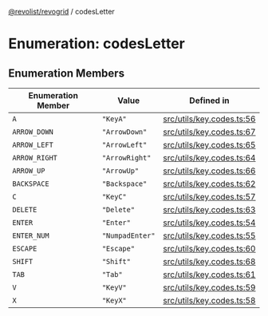 [@revolist/revogrid](README.md) / codesLetter

# Enumeration: codesLetter

## Enumeration Members

| Enumeration Member | Value | Defined in |
| ------ | ------ | ------ |
| `A` | `"KeyA"` | [src/utils/key.codes.ts:56](https://github.com/revolist/revogrid/blob/b7bc91178b5b059b1432f9bb6ddbfab652d2c8cf/src/utils/key.codes.ts#L56) |
| `ARROW_DOWN` | `"ArrowDown"` | [src/utils/key.codes.ts:67](https://github.com/revolist/revogrid/blob/b7bc91178b5b059b1432f9bb6ddbfab652d2c8cf/src/utils/key.codes.ts#L67) |
| `ARROW_LEFT` | `"ArrowLeft"` | [src/utils/key.codes.ts:65](https://github.com/revolist/revogrid/blob/b7bc91178b5b059b1432f9bb6ddbfab652d2c8cf/src/utils/key.codes.ts#L65) |
| `ARROW_RIGHT` | `"ArrowRight"` | [src/utils/key.codes.ts:64](https://github.com/revolist/revogrid/blob/b7bc91178b5b059b1432f9bb6ddbfab652d2c8cf/src/utils/key.codes.ts#L64) |
| `ARROW_UP` | `"ArrowUp"` | [src/utils/key.codes.ts:66](https://github.com/revolist/revogrid/blob/b7bc91178b5b059b1432f9bb6ddbfab652d2c8cf/src/utils/key.codes.ts#L66) |
| `BACKSPACE` | `"Backspace"` | [src/utils/key.codes.ts:62](https://github.com/revolist/revogrid/blob/b7bc91178b5b059b1432f9bb6ddbfab652d2c8cf/src/utils/key.codes.ts#L62) |
| `C` | `"KeyC"` | [src/utils/key.codes.ts:57](https://github.com/revolist/revogrid/blob/b7bc91178b5b059b1432f9bb6ddbfab652d2c8cf/src/utils/key.codes.ts#L57) |
| `DELETE` | `"Delete"` | [src/utils/key.codes.ts:63](https://github.com/revolist/revogrid/blob/b7bc91178b5b059b1432f9bb6ddbfab652d2c8cf/src/utils/key.codes.ts#L63) |
| `ENTER` | `"Enter"` | [src/utils/key.codes.ts:54](https://github.com/revolist/revogrid/blob/b7bc91178b5b059b1432f9bb6ddbfab652d2c8cf/src/utils/key.codes.ts#L54) |
| `ENTER_NUM` | `"NumpadEnter"` | [src/utils/key.codes.ts:55](https://github.com/revolist/revogrid/blob/b7bc91178b5b059b1432f9bb6ddbfab652d2c8cf/src/utils/key.codes.ts#L55) |
| `ESCAPE` | `"Escape"` | [src/utils/key.codes.ts:60](https://github.com/revolist/revogrid/blob/b7bc91178b5b059b1432f9bb6ddbfab652d2c8cf/src/utils/key.codes.ts#L60) |
| `SHIFT` | `"Shift"` | [src/utils/key.codes.ts:68](https://github.com/revolist/revogrid/blob/b7bc91178b5b059b1432f9bb6ddbfab652d2c8cf/src/utils/key.codes.ts#L68) |
| `TAB` | `"Tab"` | [src/utils/key.codes.ts:61](https://github.com/revolist/revogrid/blob/b7bc91178b5b059b1432f9bb6ddbfab652d2c8cf/src/utils/key.codes.ts#L61) |
| `V` | `"KeyV"` | [src/utils/key.codes.ts:59](https://github.com/revolist/revogrid/blob/b7bc91178b5b059b1432f9bb6ddbfab652d2c8cf/src/utils/key.codes.ts#L59) |
| `X` | `"KeyX"` | [src/utils/key.codes.ts:58](https://github.com/revolist/revogrid/blob/b7bc91178b5b059b1432f9bb6ddbfab652d2c8cf/src/utils/key.codes.ts#L58) |
